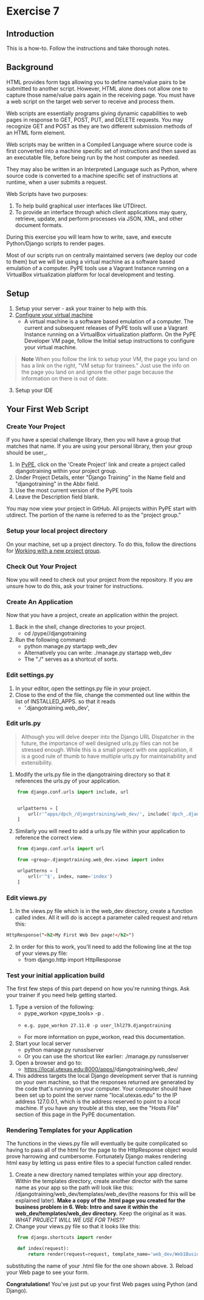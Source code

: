 # Exercise 7

## Introduction
This is a how-to. Follow the instructions and take thorough notes.

## Background
HTML provides form tags allowing you to define name/value pairs to be submitted to another script. However, HTML alone does not allow one to capture those name/value pairs again in the receiving page. You must have a web script on the target web server to receive and process them.

Web scripts are essentially programs giving dynamic capabilities to web pages in response to GET, POST, PUT, and DELETE requests. You may recognize GET and POST as they are two different submission methods of an HTML form element.

Web scripts may be written in a Compiled Language where source code is first converted into a machine specific set of instructions and then saved as an executable file, before being run by the host computer as needed.

They may also be written in an Interpreted Language such as Python, where source code is converted to a machine specific set of instructions at runtime, when a user submits a request.

Web Scripts have two purposes:
1. To help build graphical user interfaces like UTDirect.
2. To provide an interface through which client applications may query, retrieve, update, and perform processes via JSON, XML, and other document formats.

During this exercise you will learn how to write, save, and execute Python/Django scripts to render pages.

Most of our scripts run on centrally maintained servers (we deploy our code to them) but we will be using a virtual machine as a software based emulation of a computer. PyPE tools use a Vagrant Instance running on a VirtualBox virtualization platform for local development and testing.

## Setup
1. Setup your server - ask your trainer to help with this.
2. [Configure your virtual machine](https://wikis.utexas.edu/display/python/Pype+Developer+VM+Setup)
    * A virtual machine is a software based emulation of a computer. The current and subsequent releases of PyPE tools will use a Vagrant Instance running on a VirtualBox virtualization platform. On the PyPE Developer VM page, follow the Initial setup instructions to configure your virtual machine.
> **Note**
> When you follow the link to setup your VM, the page you land on has a link on the right, "VM setup for trainees." Just use the info on the page you land on and ignore the other page because the information on there is out of date.
3. Setup your IDE

## Your First Web Script
### Create Your Project

If you have a special challenge library, then you will have a group that matches that name. If you are using your personal library, then your group should be user_<eid>.

1. In [PyPE](https://pype.its.utexas.edu/), click on the 'Create Project' link and create a project called djangotraining within your project group.
2. Under Project Details, enter "Django Training" in the Name field and "djangotraining" in the Abbr field.
3. Use the most current version of the PyPE tools
4. Leave the Description field blank.

You may now view your project in GitHub. All projects within PyPE start with utdirect. The <group> portion of the name is referred to as the "project group."

### Setup your local project directory
On your machine, set up a project directory. To do this, follow the directions for [Working with a new project group](https://wikis.utexas.edu/pages/viewpage.action?title=Pype+Developer+VM+Setup&spaceKey=python#PypeDeveloperVMSetup-Workingwithanewprojectgroup).

### Check Out Your Project
Now you will need to check out your project from the repository. If you are unsure how to do this, ask your trainer for instructions.

### Create An Application
Now that you have a project, create an application within the project.

1. Back in the shell, change directories to your project.
    * cd /pype/<group>/djangotraining
2. Run the following command:
    * python manage.py startapp web_dev
    * Alternatively you can write:  ./manage.py startapp web_dev
    * The "./" serves as a shortcut of sorts.

### Edit settings.py
1. In your editor, open the settings.py file in your project.
2. Close to the end of the file, change the commented out line within the list of INSTALLED_APPS. so that it reads
    * '<group>.djangotraining.web_dev',

### Edit urls.py
> Although you will delve deeper into the Django URL Dispatcher in the future, the importance of well designed urls.py files can not be stressed enough.
> While this is a small project with one application, it is a good rule of thumb to have multiple urls.py for maintainability and extensibility.

1. Modify the urls.py file in the djangotraining directory so that it references the urls.py of your application.
```python
    from django.conf.urls import include, url


    urlpatterns = [
        url(r'^apps/dpch_/djangotraining/web_dev/', include('dpch_.djangotraining.web_dev.urls', namespace='web_dev'))
    ]
```
2. Similarly you will need to add a urls.py file within your application to reference the correct view.
```python
    from django.conf.urls import url

    from <group>.djangotraining.web_dev.views import index

    urlpatterns = [
        url(r'^$', index, name='index')
    ]
```
### Edit views.py
1. In the views.py file which is in the web_dev directory, create a function called index. All it will do is accept a parameter called request and return this:
```html
HttpResponse("<h2>My First Web Dev page!</h2>")
```
2. In order for this to work, you'll need to add the following line at the top of your views.py file:
    * from django.http import HttpResponse

### Test your initial application build
The first few steps of this part depend on how you're running things. Ask your trainer if you need help getting started.

1. Type a version of the following:
    * pype_workon <pype_tools> -p <group>.<project>
    *     e.g. pype_workon 27.11.0 -p user_lhl279.djangotraining
    * For more information on pype_workon, read this documentation.
2. Start your local server
    * python manage.py runsslserver
    * Or you can use the shortcut like earlier: ./manage.py runsslserver
3. Open a browser and go to:
    * https://local.utexas.edu:8000/apps/<group>/djangotraining/web_dev/
4. This address targets the local Django development server that is running on your own machine, so that the responses returned are generated by the code that's running on your computer. Your computer should have been set up to point the server name "local.utexas.edu" to the IP address 127.0.0.1, which is the address reserved to point to a local machine. If you have any trouble at this step, see the "Hosts File" section of this page in the PyPE documentation.

### Rendering Templates for your Application
The functions in the views.py file will eventually be quite complicated so having to pass all of the html for the page to the HttpResponse object would prove harrowing and cumbersome. Fortunately Django makes rendering html easy by letting us pass entire files to a special function called render.
1. Create a new directory named templates within your app directory. Within the templates directory, create another director with the same name as your app so the path will look like this: <group>/djangotraining/web_dev/templates/web_dev(the reasons for this will be explained later). **Make a copy of the .html page you created for the business problem in 6. Web: Intro and save it within the web_dev/templates/web_dev directory.** Keep the original as it was. _WHAT PROJECT WILL WE USE FOR THIS??_
2. Change your views.py file so that it looks like this:
```python
    from django.shortcuts import render

    def index(request):
        return render(request=request, template_name='web_dev/Web1BusinessProblem.html')
```
substituting the name of your .html file for the one shown above.
3. Reload your Web page to see your form.

**Congratulations!** You've just put up your first Web pages using Python (and Django).
